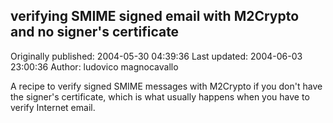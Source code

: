 ## verifying SMIME signed email with M2Crypto and no signer's certificate

Originally published: 2004-05-30 04:39:36
Last updated: 2004-06-03 23:00:36
Author: ludovico magnocavallo

A recipe to verify signed SMIME messages with M2Crypto if you don't have the signer's certificate, which is what usually happens when you have to verify Internet email.